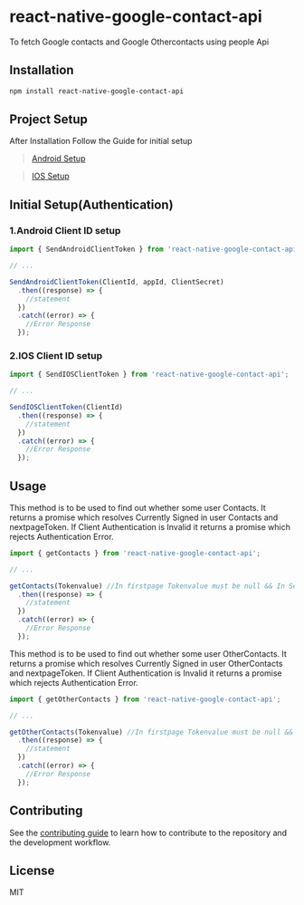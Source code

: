 # react-native-google-contact-api

To fetch Google contacts and Google Othercontacts using people Api

## Installation

```sh
npm install react-native-google-contact-api
```

## Project Setup

After Installation Follow the Guide for initial setup

> [Android Setup](AndroidGuide.md)

> [IOS Setup](IosGuide.md)

## Initial Setup(Authentication)

### 1.Android Client ID setup

```js
import { SendAndroidClientToken } from 'react-native-google-contact-api';

// ...

SendAndroidClientToken(ClientId, appId, ClientSecret)
  .then((response) => {
    //statement
  })
  .catch((error) => {
    //Error Response
  });
```

### 2.IOS Client ID setup

```js
import { SendIOSClientToken } from 'react-native-google-contact-api';

// ...

SendIOSClientToken(ClientId)
  .then((response) => {
    //statement
  })
  .catch((error) => {
    //Error Response
  });
```

## Usage

This method is to be used to find out whether some user Contacts. It returns a promise which resolves Currently Signed in user Contacts and nextpageToken. If Client Authentication is Invalid it returns a promise which rejects Authentication Error.

```js
import { getContacts } from 'react-native-google-contact-api';

// ...

getContacts(Tokenvalue) //In firstpage Tokenvalue must be null && In Secondpage Send nextpageToken as Tokenvalue
  .then((response) => {
    //statement
  })
  .catch((error) => {
    //Error Response
  });
```

This method is to be used to find out whether some user OtherContacts. It returns a promise which resolves Currently Signed in user OtherContacts and nextpageToken. If Client Authentication is Invalid it returns a promise which rejects Authentication Error.

```js
import { getOtherContacts } from 'react-native-google-contact-api';

// ...

getOtherContacts(Tokenvalue) //In firstpage Tokenvalue must be null && In Secondpage Send nextpageToken as Tokenvalue
  .then((response) => {
    //statement
  })
  .catch((error) => {
    //Error Response
  });
```

## Contributing

See the [contributing guide](CONTRIBUTING.md) to learn how to contribute to the repository and the development workflow.

## License

MIT
